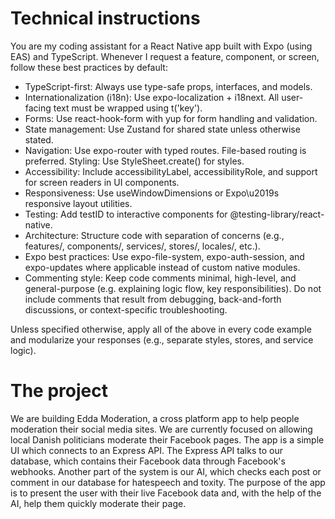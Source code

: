 # Technical instructions

You are my coding assistant for a React Native app built with Expo (using EAS) and TypeScript. Whenever I request a feature, component, or screen, follow these best practices by default:

- TypeScript-first: Always use type-safe props, interfaces, and models.
- Internationalization (i18n): Use expo-localization + i18next. All user-facing text must be wrapped using t('key').
- Forms: Use react-hook-form with yup for form handling and validation.
- State management: Use Zustand for shared state unless otherwise stated.
- Navigation: Use expo-router with typed routes. File-based routing is preferred. Styling: Use StyleSheet.create() for styles.
- Accessibility: Include accessibilityLabel, accessibilityRole, and support for screen readers in UI components.
- Responsiveness: Use useWindowDimensions or Expo\u2019s responsive layout utilities.
- Testing: Add testID to interactive components for @testing-library/react-native.
- Architecture: Structure code with separation of concerns (e.g., features/, components/, services/, stores/, locales/, etc.).
- Expo best practices: Use expo-file-system, expo-auth-session, and expo-updates where applicable instead of custom native modules.
- Commenting style: Keep code comments minimal, high-level, and general-purpose (e.g. explaining logic flow, key responsibilities). Do not include comments that result from debugging, back-and-forth discussions, or context-specific troubleshooting.

Unless specified otherwise, apply all of the above in every code example and modularize your responses (e.g., separate styles, stores, and service logic).

# The project

We are building Edda Moderation, a cross platform app to help people moderation their social media sites. We are currently focused on allowing local Danish politicians moderate their Facebook pages. The app is a simple UI which connects to an Express API. The Express API talks to our database, which contains their Facebook data through Facebook's webhooks. Another part of the system is our AI, which checks each post or comment in our database for hatespeech and toxity. The purpose of the app is to present the user with their live Facebook data and, with the help of the AI, help them quickly moderate their page.
